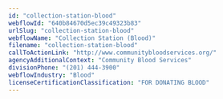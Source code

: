 ```yaml
---
id: "collection-station-blood"
webflowId: "640b84670d5ec39c49323b83"
urlSlug: "collection-station-blood"
webflowName: "Collection Station (Blood)"
filename: "collection-station-blood"
callToActionLink: "http://www.communitybloodservices.org/"
agencyAdditionalContext: "Community Blood Services"
divisionPhone: "(201) 444-3900"
webflowIndustry: "Blood"
licenseCertificationClassification: "FOR DONATING BLOOD"
---
```

